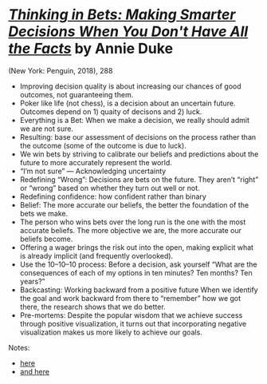 
# [*Thinking in Bets: Making Smarter Decisions When You Don't Have All the Facts*](https://www.amazon.com/Thinking-Bets-Making-Smarter-Decisions/dp/0735216355/ref=tmm_hrd_swatch_0?_encoding=UTF8&qid=1582834424&sr=8-1) by Annie Duke

(New York: Penguin, 2018), 288


- Improving decision quality is about increasing our chances of good outcomes, not guaranteeing them.
- Poker like life (not chess), is a decision about an uncertain future. Outcomes depend on 1) quaity of decisons and 2) luck.
- Everything is a Bet: When we make a decision, we really should admit we are not sure. 
- Resulting: base our assessment of decisions on the process rather than the outcome (some of the outcome is due to luck).
- We win bets by striving to calibrate our beliefs and predictions about the future to more accurately represent the world.
- “I’m not sure” — Acknowledging uncertainty
- Redefining “Wrong”: Decisions are bets on the future. They aren’t “right” or “wrong” based on whether they turn out well or not.
- Redefining confidence: how confident rather than binary
- Belief: The more accurate our beliefs, the better the foundation of the bets we make. 
- The person who wins bets over the long run is the one with the most accurate beliefs. The more objective we are, the more accurate our beliefs become.
- Offering a wager brings the risk out into the open, making explicit what is already implicit (and frequently overlooked).
- Use the 10–10–10 process: Before a decision, ask yourself “What are the consequences of each of my options in ten minutes? Ten months? Ten years?”
- Backcasting: Working backward from a positive future
When we identify the goal and work backward from there to “remember” how we got there, the research shows that we do better.
- Pre-mortems: Despite the popular wisdom that we achieve success through positive visualization, it turns out that incorporating negative visualization makes us more likely to achieve our goals.

Notes:
- [here](https://whatyouwilllearn.com/book/thinkinginbets/)
- [and here](https://medium.com/@aidanhornsby/notes-on-thinking-in-bets-b1c2af6a5791)